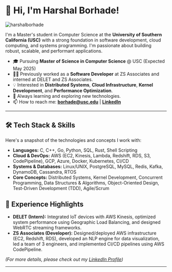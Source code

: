 # 👋 Hi, I'm Harshal Borhade!

<p align="left"> <img src="https://komarev.com/ghpvc/?username=harshalborhade&label=Profile%20views&color=0e75b6&style=flat" alt="harshalborhade" /> </p>

I'm a Master's student in Computer Science at the **University of Southern California (USC)** with a strong foundation in software development, cloud computing, and systems programming. I'm passionate about building robust, scalable, and performant applications.

-   🎓 Pursuing **Master of Science in Computer Science** @ USC (Expected May 2025)
-   👨‍💻 Previously worked as a **Software Developer** at ZS Associates and interned at DELET and ZS Associates.
-   💡 Interested in **Distributed Systems**, **Cloud Infrastructure**, **Kernel Development**, and **Performance Optimization**.
-   🌱 Always learning and exploring new technologies.
-   📫 How to reach me: **borhade@usc.edu** | **[LinkedIn](https://linkedin.com/in/hkborhade)**

---

## 🛠️ Tech Stack & Skills

Here's a snapshot of the technologies and concepts I work with:

-   **Languages:** C, C++, Go, Python, SQL, Rust, Shell Scripting
-   **Cloud & DevOps:** AWS (EC2, Kinesis, Lambda, Redshift, RDS, S3, CodePipeline), GCP, Azure, Docker, Kubernetes, CI/CD
-   **Systems & Databases:** Linux/UNIX, PostgreSQL, MySQL, Redis, Kafka, DynamoDB, Cassandra, RTOS
-   **Core Concepts:** Distributed Systems, Kernel Development, Concurrent Programming, Data Structures & Algorithms, Object-Oriented Design, Test-Driven Development (TDD), Agile/Scrum


## 💼 Experience Highlights

-   **DELET (Intern):** Integrated IoT devices with AWS Kinesis, optimized system performance using Geographic Load Balancing, and designed WebRTC streaming frameworks.
-   **ZS Associates (Developer):** Designed/deployed AWS infrastructure (EC2, Redshift, RDS), developed an NLP engine for data visualization, led a team of 3 engineers, and implemented CI/CD pipelines using AWS CodePipeline.

*(For more details, please check out my [LinkedIn Profile](https://linkedin.com/in/hkborhade))*

---

<!-- Optional: Add GitHub Stats (uncomment below and ensure the username is correct) -->
<!--
<p align="center">
  <img src="https://github-readme-stats.vercel.app/api?username=harshalborhade&show_icons=true&theme=radical" alt="Harshal's GitHub Stats" />
  <img src="https://github-readme-stats.vercel.app/api/top-langs/?username=harshalborhade&layout=compact&theme=radical" alt="Top Languages" />
</p>
-->
